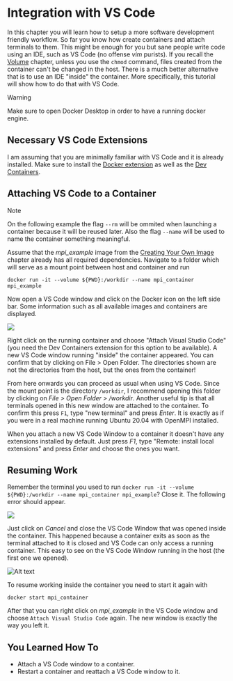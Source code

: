 # Integration with VS Code

In this chapter you will learn how to setup a more software development friendly workflow. So far you know how create containers and attach terminals to them. This might be enough for you but sane people write code using an IDE, such as VS Code (no offense *vim* purists). If you recall the [Volume](../3.%20Volumes/Volumes.md) chapter, unless you use the `chmod` command, files created from the container can't be changed in the host. There is a much better alternative that is to use an IDE "inside" the container. More specifically, this tutorial will show how to do that with VS Code.

> [!WARNING]
> Make sure to open Docker Desktop in order to have a running docker engine.


## Necessary VS Code Extensions

I am assuming that you are minimally familiar with VS Code and it is already installed. Make sure to install the [Docker extension](https://code.visualstudio.com/docs/containers/overview) as well as the [Dev Containers](https://marketplace.visualstudio.com/items?itemName=ms-vscode-remote.remote-containers).

## Attaching VS Code to a Container

> [!NOTE]
> On the following example the flag `--rm` will be ommited when launching a container because it will be reused later. Also the flag `--name` will be used to name the container something meaningful.

Assume that the *mpi_example* image from the [Creating Your Own Image](../7.%20Creating%20Your%20Own%20Image/Creating%20Your%20Own%20Image.md) chapter already has all required dependencies. Navigate to a folder which will serve as a mount point between host and container and run

```docker run -it --volume ${PWD}:/workdir --name mpi_container mpi_example```

Now open a VS Code window and click on the Docker icon on the left side bar. Some information such as all available images and containers are displayed.

![](vscode_docker.png)

Right click on the running container and choose "Attach Visual Studio Code" (you need the Dev Containers extension for this option to be available). A new VS Code window running "inside" the container appeared. You can confirm that by clicking on File > Open Folder. The directories shown are not the directories from the host, but the ones from the container!

From here onwards you can proceed as usual when using VS Code. Since the mount point is the directory `/workdir`, I recommend opening this folder by clicking on *File > Open Folder > /workdir*. Another useful tip is that all terminals opened in this new window are attached to the container. To confirm this press `F1`, type "new terminal" and press *Enter*. It is exactly as if you were in a real machine running Ubuntu 20.04 with OpenMPI installed.

When you attach a new VS Code Window to a container it doesn't have any extensions installed by default. Just press *F1*, type "Remote: install local extensions" and press *Enter* and choose the ones you want.

## Resuming Work

Remember the terminal you used to run `docker run -it --volume ${PWD}:/workdir --name mpi_container mpi_example`? Close it. The following error should appear.

![](vscode_error.png)

Just click on *Cancel* and close the VS Code Window that was opened inside the container. This happened because a container exits as soon as the terminal attached to it is closed and VS Code can only access a running container. This easy to see on the VS Code Window running in the host (the first one we opened).

![Alt text](vscode_docker_stopped.png)


To resume working inside the container you need to start it again with

```docker start mpi_container```

After that you can right click on *mpi_example* in the VS Code window and choose `Attach Visual Studio Code` again. The new window is exactly the way you left it.

## You Learned How To
- Attach a VS Code window to a container.
- Restart a container and reattach a VS Code window to it.